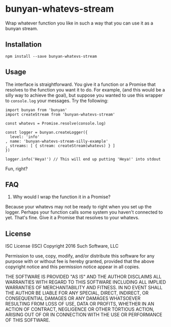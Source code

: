 # bunyan-whatevs-stream

Wrap whatever function you like in such a way that you can use it as a bunyan stream.

## Installation

`npm install --save bunyan-whatevs-stream`

## Usage

The interface is straightforward.  You give it a function or a Promise that resolves to the function you want it to do.  For example, (and this would be a silly way to achieve the goal), but suppose you wanted to use this wrapper to `console.log` your messages.  Try the following:

```
import bunyan from 'bunyan'
import createStream from 'bunyan-whatevs-stream'

const whatevs = Promise.resolve(console.log)

const logger = bunyan.createLogger({
  level: 'info'
, name: 'bunyan-whatevs-stream-silly-example'
, streams: [ { stream: createStream(whatevs) } ]
})

logger.info('Heya!') // This will end up putting 'Heya!' into stdout
```

Fun, right?

## FAQ

1. Why would I wrap the function it in a Promise?

Because your whatevs may not be ready to right when you set up the logger. Perhaps your function calls some system you haven't connected to yet.  That's fine.  Give it a Promise that resolves to your whatevs.

## License

ISC License (ISC)
Copyright 2016 Such Software, LLC

Permission to use, copy, modify, and/or distribute this software for any purpose with or without fee is hereby granted, provided that the above copyright notice and this permission notice appear in all copies.

THE SOFTWARE IS PROVIDED "AS IS" AND THE AUTHOR DISCLAIMS ALL WARRANTIES WITH REGARD TO THIS SOFTWARE INCLUDING ALL IMPLIED WARRANTIES OF MERCHANTABILITY AND FITNESS. IN NO EVENT SHALL THE AUTHOR BE LIABLE FOR ANY SPECIAL, DIRECT, INDIRECT, OR CONSEQUENTIAL DAMAGES OR ANY DAMAGES WHATSOEVER RESULTING FROM LOSS OF USE, DATA OR PROFITS, WHETHER IN AN ACTION OF CONTRACT, NEGLIGENCE OR OTHER TORTIOUS ACTION, ARISING OUT OF OR IN CONNECTION WITH THE USE OR PERFORMANCE OF THIS SOFTWARE.

